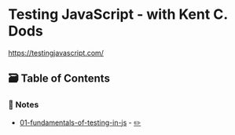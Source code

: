 # Testing JavaScript - with Kent C. Dods

<https://testingjavascript.com/>

## 🗃️ Table of Contents

### 📝 Notes

- [01-fundamentals-of-testing-in-js](01-fundamentals-of-testing-in-js.md) - [✏️](https://github.com/meleu/my-notes/edit/master/courses/testing-javascript/01-fundamentals-of-testing-in-js.md)
